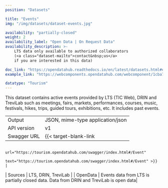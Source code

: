 ```yaml
---
position: "Datasets"

title: "Events"
img: "/img/datasets/dataset-events.jpg"

availability: "partially-closed"
weight: 2
availability_label: "Open Data | On Request Data"
availability_description: >-
    LTS data only available to authorized collaborators
    (<a class="dataset-mailto">contact&nbsp;us</a>
    if you are interested in this data)

doc_link: "https://opendatahub.readthedocs.io/en/latest/datasets.html#event-dataset"
example_link: "https://webcomponents.opendatahub.com/webcomponent/1cba7d30-8331-4b4a-b528-c4e03279365c?from=%2F"

datatype: "Tourism"
---
```


This dataset contains active events provided by LTS (TIC Web), DRIN and TreviLab such as meetings, fairs, markets, performances, courses, music, festivals, hikes, trips, guided tours, exhibitions, etc. It includes past events.

|             |                                                                                        |
| :---------- | -------------------------------------------------------------------------------------- |
| Output      | JSON, mime-type application/json                                                       |
| API version | v1                                                                                     |
| Swagger URL | {{< target-blank-link
                        url="https://tourism.opendatahub.com/swagger/index.html#/Event"
                        text="https://tourism.opendatahub.com/swagger/index.html#/Event" >}}                             |
| Sources     | LTS, DRIN, TreviLab                                                                   |
| OpenData    | Events data from LTS is partially closed data. Data from DRIN and TreviLab is open data|
